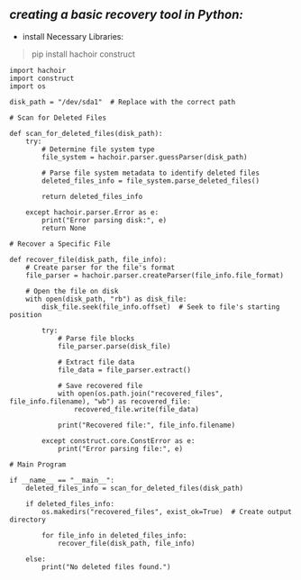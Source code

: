 ## *creating a basic recovery tool in Python:*

 -  install Necessary Libraries:
> pip install hachoir construct

    import hachoir
    import construct
    import os
    
    disk_path = "/dev/sda1"  # Replace with the correct path
    
    # Scan for Deleted Files
    
    def scan_for_deleted_files(disk_path):
        try:
            # Determine file system type
            file_system = hachoir.parser.guessParser(disk_path)
    
            # Parse file system metadata to identify deleted files
            deleted_files_info = file_system.parse_deleted_files()
    
            return deleted_files_info
    
        except hachoir.parser.Error as e:
            print("Error parsing disk:", e)
            return None
    
    # Recover a Specific File
    
    def recover_file(disk_path, file_info):
        # Create parser for the file's format
        file_parser = hachoir.parser.createParser(file_info.file_format)
    
        # Open the file on disk
        with open(disk_path, "rb") as disk_file:
            disk_file.seek(file_info.offset)  # Seek to file's starting position
    
            try:
                # Parse file blocks
                file_parser.parse(disk_file)
    
                # Extract file data
                file_data = file_parser.extract()
    
                # Save recovered file
                with open(os.path.join("recovered_files", file_info.filename), "wb") as recovered_file:
                    recovered_file.write(file_data)
    
                print("Recovered file:", file_info.filename)
    
            except construct.core.ConstError as e:
                print("Error parsing file:", e)
    
    # Main Program
    
    if __name__ == "__main__":
        deleted_files_info = scan_for_deleted_files(disk_path)
    
        if deleted_files_info:
            os.makedirs("recovered_files", exist_ok=True)  # Create output directory
    
            for file_info in deleted_files_info:
                recover_file(disk_path, file_info)
    
        else:
            print("No deleted files found.")



    


